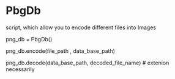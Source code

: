 # PbgDb
script, which allow you to encode different files into Images


png_db = PbgDb()

png_db.encode(file_path , data_base_path)

png_db.decode(data_base_path, decoded_file_name)  # extenion necessarily

